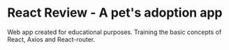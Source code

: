 # React Review - A pet's adoption app

Web app created for educational purposes.
Training the basic concepts of React, Axios and React-router.
